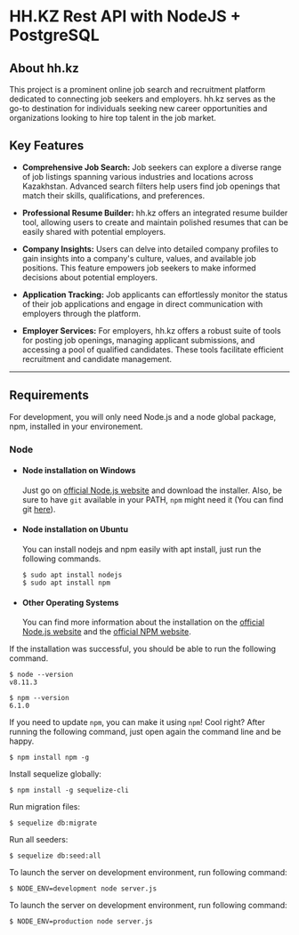 # HH.KZ Rest API with NodeJS + PostgreSQL

## About hh.kz
This project is a prominent online job search and recruitment platform dedicated to connecting job seekers and employers. 
hh.kz serves as the go-to destination for individuals seeking new career opportunities and organizations looking to hire top talent in the job market.

## Key Features
- **Comprehensive Job Search:** Job seekers can explore a diverse range of job listings spanning various industries and locations across Kazakhstan. Advanced search filters help users find job openings that match their skills, qualifications, and preferences.

- **Professional Resume Builder:** hh.kz offers an integrated resume builder tool, allowing users to create and maintain polished resumes that can be easily shared with potential employers.

- **Company Insights:** Users can delve into detailed company profiles to gain insights into a company's culture, values, and available job positions. This feature empowers job seekers to make informed decisions about potential employers.

- **Application Tracking:** Job applicants can effortlessly monitor the status of their job applications and engage in direct communication with employers through the platform.

- **Employer Services:** For employers, hh.kz offers a robust suite of tools for posting job openings, managing applicant submissions, and accessing a pool of qualified candidates. These tools facilitate efficient recruitment and candidate management.


---
## Requirements

For development, you will only need Node.js and a node global package, npm, installed in your environement.

### Node
- #### Node installation on Windows

  Just go on [official Node.js website](https://nodejs.org/) and download the installer.
Also, be sure to have `git` available in your PATH, `npm` might need it (You can find git [here](https://git-scm.com/)).

- #### Node installation on Ubuntu

  You can install nodejs and npm easily with apt install, just run the following commands.

      $ sudo apt install nodejs
      $ sudo apt install npm

- #### Other Operating Systems
  You can find more information about the installation on the [official Node.js website](https://nodejs.org/) and the [official NPM website](https://npmjs.org/).

If the installation was successful, you should be able to run the following command.

    $ node --version
    v8.11.3

    $ npm --version
    6.1.0

If you need to update `npm`, you can make it using `npm`! Cool right? After running the following command, just open again the command line and be happy.

    $ npm install npm -g

Install sequelize globally:

    $ npm install -g sequelize-cli

Run migration files: 

    $ sequelize db:migrate

Run all seeders:

    $ sequelize db:seed:all

To launch the server on development environment, run following command: 

    $ NODE_ENV=development node server.js

To launch the server on development environment, run following command: 

    $ NODE_ENV=production node server.js